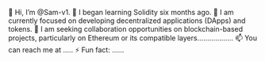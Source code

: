   👋 Hi, I’m @Sam-v1.
👀 I began learning Solidity six months ago.
🌱 I am currently focused on developing decentralized applications (DApps) and tokens. 
💞️ I am seeking collaboration opportunities on blockchain-based projects, particularly on Ethereum or its compatible layers.................. 
📫 You can reach me at …..
⚡ Fun fact: ......   
  
<!--- 
Sam-v1/Sam-v1 is a ✨ special ✨ repository because its `README.md` (this file) appears on your GitHub profile. 
You can click the Preview link to take a look at your changes.
--->
